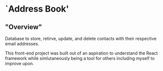 # `Address Book'
## "Overview"
Database to store, retirve, update, and delete contacts with their respective email addresses.

This front-end project was built out of an aspiration to understand the React framework while simlutaneously being a tool for others including myself to improve upon.


